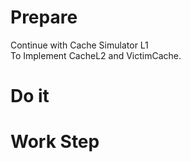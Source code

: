 # Prepare  
Continue with Cache Simulator L1  
To Implement CacheL2 and VictimCache.  


# Do it  

# Work Step
